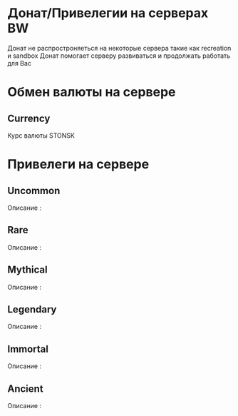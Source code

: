 # Донат/Привелегии на серверах BW

Донат не распростроняеться на некоторые сервера такие как recreation и sandbox
Донат помогает серверу развиваться и продолжать работать для Вас

# Обмен валюты на сервере

## Сurrency

Курс валюты STONSK

# Привелеги на сервере

## Uncommon

Описание :

## Rare

Описание :

## Mythical

Описание :

## Legendary

Описание :

## Immortal

Описание :

## Ancient

Описание :
